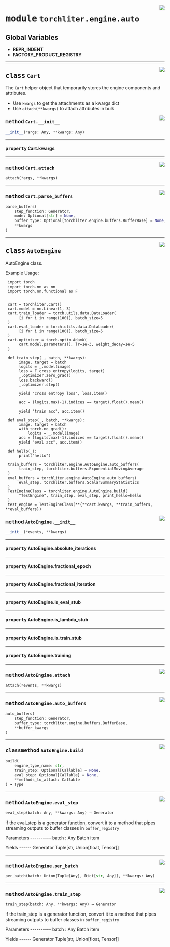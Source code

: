 <!-- markdownlint-disable -->

<a href="https://github.com/ChenchaoZhao/TorchLiter/tree/main/src/torchliter/engine/auto.py#L0"><img align="right" style="float:right;" src="https://img.shields.io/badge/-source-cccccc?style=flat-square"></a>

# <kbd>module</kbd> `torchliter.engine.auto`




**Global Variables**
---------------
- **REPR_INDENT**
- **FACTORY_PRODUCT_REGISTRY**


---

<a href="https://github.com/ChenchaoZhao/TorchLiter/tree/main/src/torchliter/engine/auto.py#L15"><img align="right" style="float:right;" src="https://img.shields.io/badge/-source-cccccc?style=flat-square"></a>

## <kbd>class</kbd> `Cart`
The `Cart` helper object that temporarily stores the engine components and attributes. 


- Use `kwargs` to get the attachments as a kwargs dict 
- Use `attach(**kwargs)` to attach attributes in bulk 

<a href="https://github.com/ChenchaoZhao/TorchLiter/tree/main/src/torchliter/engine/auto.py#L26"><img align="right" style="float:right;" src="https://img.shields.io/badge/-source-cccccc?style=flat-square"></a>

### <kbd>method</kbd> `Cart.__init__`

```python
__init__(*args: Any, **kwargs: Any)
```






---

#### <kbd>property</kbd> Cart.kwargs







---

<a href="https://github.com/ChenchaoZhao/TorchLiter/tree/main/src/torchliter/engine/auto.py#L39"><img align="right" style="float:right;" src="https://img.shields.io/badge/-source-cccccc?style=flat-square"></a>

### <kbd>method</kbd> `Cart.attach`

```python
attach(*args, **kwargs)
```





---

<a href="https://github.com/ChenchaoZhao/TorchLiter/tree/main/src/torchliter/engine/auto.py#L57"><img align="right" style="float:right;" src="https://img.shields.io/badge/-source-cccccc?style=flat-square"></a>

### <kbd>method</kbd> `Cart.parse_buffers`

```python
parse_buffers(
    step_function: Generator,
    mode: Optional[str] = None,
    buffer_type: Optional[torchliter.engine.buffers.BufferBase] = None,
    **kwargs
)
```






---

<a href="https://github.com/ChenchaoZhao/TorchLiter/tree/main/src/torchliter/engine/auto.py#L91"><img align="right" style="float:right;" src="https://img.shields.io/badge/-source-cccccc?style=flat-square"></a>

## <kbd>class</kbd> `AutoEngine`
AutoEngine class. 

Example Usage: 

```
 import torch
 import torch.nn as nn
 import torch.nn.functional as F


 cart = torchliter.Cart()
 cart.model = nn.Linear(1, 3)
 cart.train_loader = torch.utils.data.DataLoader(
      [i for i in range(100)], batch_size=5
 )
 cart.eval_loader = torch.utils.data.DataLoader(
      [i for i in range(100)], batch_size=5
 )
 cart.optimizer = torch.optim.AdamW(
      cart.model.parameters(), lr=1e-3, weight_decay=1e-5
 )

 def train_step(_, batch, **kwargs):
      image, target = batch
      logits = _.model(image)
      loss = F.cross_entropy(logits, target)
      _.optimizer.zero_grad()
      loss.backward()
      _.optimizer.step()

      yield "cross entropy loss", loss.item()

      acc = (logits.max(-1).indices == target).float().mean()

      yield "train acc", acc.item()

 def eval_step(_, batch, **kwargs):
      image, target = batch
      with torch.no_grad():
          logits = _.model(image)
      acc = (logits.max(-1).indices == target).float().mean()
      yield "eval acc", acc.item()

 def hello(_):
      print("hello")

 train_buffers = torchliter.engine.AutoEngine.auto_buffers(
      train_step, torchliter.buffers.ExponentialMovingAverage
 )
 eval_buffers = torchliter.engine.AutoEngine.auto_buffers(
      eval_step, torchliter.buffers.ScalarSummaryStatistics
 )
 TestEngineClass = torchliter.engine.AutoEngine.build(
      "TestEngine", train_step, eval_step, print_hello=hello
 )
 test_engine = TestEngineClass(**{**cart.kwargs, **train_buffers, **eval_buffers})

``` 

<a href="https://github.com/ChenchaoZhao/TorchLiter/tree/main/src/torchliter/engine/auto.py#L153"><img align="right" style="float:right;" src="https://img.shields.io/badge/-source-cccccc?style=flat-square"></a>

### <kbd>method</kbd> `AutoEngine.__init__`

```python
__init__(*events, **kwargs)
```






---

#### <kbd>property</kbd> AutoEngine.absolute_iterations





---

#### <kbd>property</kbd> AutoEngine.fractional_epoch





---

#### <kbd>property</kbd> AutoEngine.fractional_iteration





---

#### <kbd>property</kbd> AutoEngine.is_eval_stub





---

#### <kbd>property</kbd> AutoEngine.is_lambda_stub





---

#### <kbd>property</kbd> AutoEngine.is_train_stub





---

#### <kbd>property</kbd> AutoEngine.training







---

<a href="https://github.com/ChenchaoZhao/TorchLiter/tree/main/src/torchliter/engine/auto.py#L157"><img align="right" style="float:right;" src="https://img.shields.io/badge/-source-cccccc?style=flat-square"></a>

### <kbd>method</kbd> `AutoEngine.attach`

```python
attach(*events, **kwargs)
```





---

<a href="https://github.com/ChenchaoZhao/TorchLiter/tree/main/src/torchliter/engine/auto.py#L252"><img align="right" style="float:right;" src="https://img.shields.io/badge/-source-cccccc?style=flat-square"></a>

### <kbd>method</kbd> `AutoEngine.auto_buffers`

```python
auto_buffers(
    step_function: Generator,
    buffer_type: torchliter.engine.buffers.BufferBase,
    **buffer_kwargs
)
```





---

<a href="https://github.com/ChenchaoZhao/TorchLiter/tree/main/src/torchliter/engine/auto.py#L218"><img align="right" style="float:right;" src="https://img.shields.io/badge/-source-cccccc?style=flat-square"></a>

### <kbd>classmethod</kbd> `AutoEngine.build`

```python
build(
    engine_type_name: str,
    train_step: Optional[Callable] = None,
    eval_step: Optional[Callable] = None,
    **methods_to_attach: Callable
) → Type
```





---

<a href="https://github.com/ChenchaoZhao/TorchLiter/tree/main/src/torchliter/engine/utils.py#L200"><img align="right" style="float:right;" src="https://img.shields.io/badge/-source-cccccc?style=flat-square"></a>

### <kbd>method</kbd> `AutoEngine.eval_step`

```python
eval_step(batch: Any, **kwargs: Any) → Generator
```

if the eval_step is a generator function, convert it to a method that pipes streaming outputs to buffer classes in `buffer_registry` 

Parameters 
---------- batch : Any  Batch item 

Yields 
------ Generator  Tuple[str, Union[float, Tensor]] 

---

<a href="https://github.com/ChenchaoZhao/TorchLiter/tree/main/src/torchliter/engine/auto.py#L168"><img align="right" style="float:right;" src="https://img.shields.io/badge/-source-cccccc?style=flat-square"></a>

### <kbd>method</kbd> `AutoEngine.per_batch`

```python
per_batch(batch: Union[Tuple[Any], Dict[str, Any]], **kwargs: Any)
```





---

<a href="https://github.com/ChenchaoZhao/TorchLiter/tree/main/src/torchliter/engine/utils.py#L182"><img align="right" style="float:right;" src="https://img.shields.io/badge/-source-cccccc?style=flat-square"></a>

### <kbd>method</kbd> `AutoEngine.train_step`

```python
train_step(batch: Any, **kwargs: Any) → Generator
```

if the train_step is a generator function, convert it to a method that pipes streaming outputs to buffer classes in `buffer_registry` 

Parameters 
---------- batch : Any  Batch item 

Yields 
------ Generator  Tuple[str, Union[float, Tensor]] 



